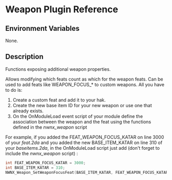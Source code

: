 # Weapon Plugin Reference

## Environment Variables

None.

## Description

Functions exposing additional weapon properties.

Allows modifying which feats count as which for the weapon feats. Can be used to add feats like WEAPON_FOCUS_* to custom weapons. All you have to do is:

1. Create a custom feat and add it to your hak.
2. Create the new base item ID for your new weapon or use one that already exists.
3. On the OnModuleLoad event script of your module define the association between the weapon and the feat using the functions defined in the _nwnx_weapon_ script

For example, if you added the FEAT_WEAPON_FOCUS_KATAR on line 3000 of your _feat.2da_ and you added the new BASE_ITEM_KATAR on line 310 of your _baseitems.2da_, in the OnModuleLoad script just add (don't forget to include the _nwnx_weapon_ script) :

```C
int FEAT_WEAPON_FOCUS_KATAR = 3000; 
int BASE_ITEM_KATAR = 310;
NWNX_Weapon_SetWeaponFocusFeat(BASE_ITEM_KATAR, FEAT_WEAPON_FOCUS_KATAR);
```
